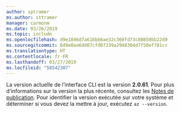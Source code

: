```yaml
---
author: sptramer
ms.author: sttramer
manager: carmonm
ms.date: 03/26/2019
ms.topic: include
ms.openlocfilehash: d9e1846d7a616bb6ae32c360fd73c80850bb22d9
ms.sourcegitcommit: 6d9e8ee6dd07cfd07239a2948304d7f50ef781cc
ms.translationtype: HT
ms.contentlocale: fr-FR
ms.lasthandoff: 03/27/2019
ms.locfileid: "58542307"
---
```

La version actuelle de l’interface CLI est la version __2.0.61__. Pour plus d’informations sur la version la plus récente, consultez les [Notes de publication](../release-notes-azure-cli.md). Pour identifier la version exécutée sur votre système et déterminer si vous devez la mettre à jour, exécutez `az --version`.
